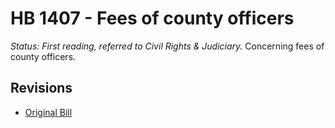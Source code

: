 # HB 1407 - Fees of county officers
*Status: First reading, referred to Civil Rights & Judiciary.*
Concerning fees of county officers.

## Revisions
* [Original Bill](1/)